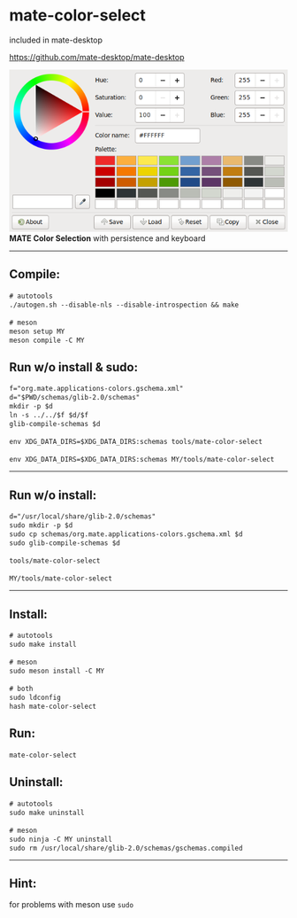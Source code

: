 mate-color-select
=================

included in mate-desktop

https://github.com/mate-desktop/mate-desktop


![image](pics/new.png)  
**MATE Color Selection** with persistence and keyboard

------------------------------------------------------

Compile:
--------

```
# autotools
./autogen.sh --disable-nls --disable-introspection && make

# meson
meson setup MY
meson compile -C MY
```

Run w/o install & sudo:
-----------------------

```
f="org.mate.applications-colors.gschema.xml"
d="$PWD/schemas/glib-2.0/schemas"
mkdir -p $d
ln -s ../../$f $d/$f
glib-compile-schemas $d

env XDG_DATA_DIRS=$XDG_DATA_DIRS:schemas tools/mate-color-select

env XDG_DATA_DIRS=$XDG_DATA_DIRS:schemas MY/tools/mate-color-select
```

-------------------------------------------------------------------

Run w/o install:
----------------

```
d="/usr/local/share/glib-2.0/schemas"
sudo mkdir -p $d
sudo cp schemas/org.mate.applications-colors.gschema.xml $d
sudo glib-compile-schemas $d

tools/mate-color-select

MY/tools/mate-color-select
```

--------------------------

Install:
--------

```
# autotools
sudo make install

# meson
sudo meson install -C MY

# both
sudo ldconfig
hash mate-color-select
```

Run:
----

```
mate-color-select
```

Uninstall:
----------

```
# autotools
sudo make uninstall

# meson
sudo ninja -C MY uninstall
sudo rm /usr/local/share/glib-2.0/schemas/gschemas.compiled
```

--------------------------

Hint:
-----

for problems with meson use `sudo`

